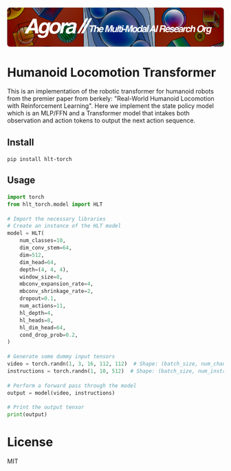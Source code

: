 [![Multi-Modality](agorabanner.png)](https://discord.gg/qUtxnK2NMf)

# Humanoid Locomotion Transformer
This is an implementation of the robotic transformer for humanoid robots from the premier paper from berkely: "Real-World Humanoid Locomotion with Reinforcement Learning". Here we implement the state policy model which is an MLP/FFN and a Transformer model that intakes both observation and action tokens to output the next action sequence.


## Install
`pip install hlt-torch`


## Usage
```python
import torch 
from hlt_torch.model import HLT

# Import the necessary libraries
# Create an instance of the HLT model
model = HLT(
    num_classes=10,
    dim_conv_stem=64,
    dim=512,
    dim_head=64,
    depth=(4, 4, 4),
    window_size=8,
    mbconv_expansion_rate=4,
    mbconv_shrinkage_rate=2,
    dropout=0.1,
    num_actions=11,
    hl_depth=4,
    hl_heads=8,
    hl_dim_head=64,
    cond_drop_prob=0.2,
)

# Generate some dummy input tensors
video = torch.randn(1, 3, 16, 112, 112)  # Shape: (batch_size, num_channels, num_frames, height, width)
instructions = torch.randn(1, 10, 512)  # Shape: (batch_size, num_instructions, embedding_dim)

# Perform a forward pass through the model
output = model(video, instructions)

# Print the output tensor
print(output)

```

# License
MIT
